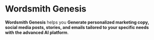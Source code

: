 # Wordsmith Genesis

**Wordsmith Genesis** helps you **Generate personalized marketing copy, social media posts, stories, and emails tailored to your specific needs with the advanced AI platform**.

